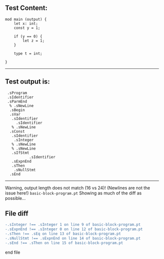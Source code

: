 
Test Content: 
-------------------------
```
mod main (output) {
    let x: int;
    const y = 1;

    if (y == 0) {
        let z = 1;
    }

    type t = int;

}
```
------------------------
Test output is: 
-------------------------
```
 .sProgram
 .sIdentifier
 .sParmEnd
  % .sNewLine
  .sBegin
  .sVar
   .sIdentifier
     .sIdentifier
   % .sNewLine
  .sConst
   .sIdentifier
    .sInteger
   % .sNewLine
   % .sNewLine
   .sIfStmt
           .sIdentifier
   .sExpnEnd
   .sThen
    .sNullStmt
  .sEnd

```
------------------------
Warning, output length does not match (16 vs 24)!  (Newlines are not the issue here!) `basic-block-program.pt`
Showing as much of the diff as possible...

File diff
-------------------------
```diff
-.sInteger !== .sInteger 1 on line 9 of basic-block-program.pt
-.sExpnEnd !== .sInteger 0 on line 12 of basic-block-program.pt
-.sThen !== .sEq on line 13 of basic-block-program.pt
-.sNullStmt !== .sExpnEnd on line 14 of basic-block-program.pt
-.sEnd !== .sThen on line 15 of basic-block-program.pt

```
end file
